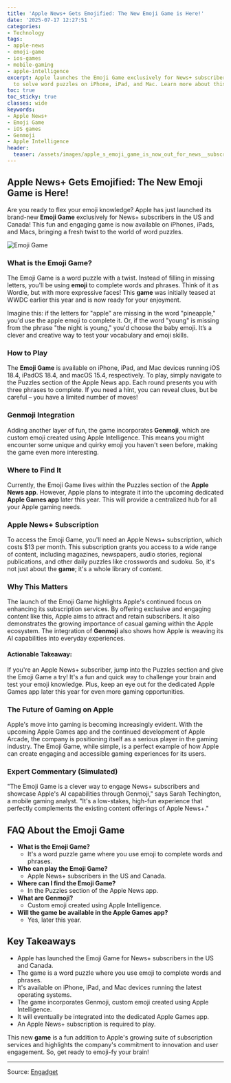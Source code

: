 ```yaml
---
title: 'Apple News+ Gets Emojified: The New Emoji Game is Here!'
date: '2025-07-17 12:27:51 '
categories:
- Technology
tags:
- apple-news
- emoji-game
- ios-games
- mobile-gaming
- apple-intelligence
excerpt: Apple launches the Emoji Game exclusively for News+ subscribers! Use emoji
  to solve word puzzles on iPhone, iPad, and Mac. Learn more about this new game!
toc: true
toc_sticky: true
classes: wide
keywords:
- Apple News+
- Emoji Game
- iOS games
- Genmoji
- Apple Intelligence
header:
  teaser: /assets/images/apple_s_emoji_game_is_now_out_for_news__subscriber_20250717122751.jpg
---
```


## Apple News+ Gets Emojified: The New Emoji Game is Here!

Are you ready to flex your emoji knowledge? Apple has just launched its brand-new **Emoji Game** exclusively for News+ subscribers in the US and Canada! This fun and engaging game is now available on iPhones, iPads, and Macs, bringing a fresh twist to the world of word puzzles.

![Emoji Game](https://o.aolcdn.com/images/dims?image_uri=https%3A%2F%2Fs.yimg.com%2Fos%2Fcreatr-uploaded-images%2F2025-07%2F4175c410-62f2-11f0-9f8b-29e7b02a4ae3&resize=1400%2C927&client=19f2b5e49a271b2bde77&signature=48cbae71cbcd32c2a8eb2c0aa95d318f84b569ff)

### What is the Emoji Game?

The Emoji Game is a word puzzle with a twist. Instead of filling in missing letters, you'll be using **emoji** to complete words and phrases. Think of it as Wordle, but with more expressive faces! This **game** was initially teased at WWDC earlier this year and is now ready for your enjoyment.

Imagine this: if the letters for "apple" are missing in the word "pineapple," you'd use the apple emoji to complete it. Or, if the word "young" is missing from the phrase "the night is young," you'd choose the baby emoji. It’s a clever and creative way to test your vocabulary and emoji skills.

### How to Play

The **Emoji Game** is available on iPhone, iPad, and Mac devices running iOS 18.4, iPadOS 18.4, and macOS 15.4, respectively. To play, simply navigate to the Puzzles section of the Apple News app. Each round presents you with three phrases to complete. If you need a hint, you can reveal clues, but be careful – you have a limited number of moves!

### Genmoji Integration

Adding another layer of fun, the game incorporates **Genmoji**, which are custom emoji created using Apple Intelligence. This means you might encounter some unique and quirky emoji you haven't seen before, making the game even more interesting.

### Where to Find It

Currently, the Emoji Game lives within the Puzzles section of the **Apple News app**. However, Apple plans to integrate it into the upcoming dedicated **Apple Games app** later this year. This will provide a centralized hub for all your Apple gaming needs.

### Apple News+ Subscription

To access the Emoji Game, you'll need an Apple News+ subscription, which costs $13 per month. This subscription grants you access to a wide range of content, including magazines, newspapers, audio stories, regional publications, and other daily puzzles like crosswords and sudoku. So, it's not just about the **game**; it's a whole library of content.

### Why This Matters

The launch of the Emoji Game highlights Apple's continued focus on enhancing its subscription services. By offering exclusive and engaging content like this, Apple aims to attract and retain subscribers. It also demonstrates the growing importance of casual gaming within the Apple ecosystem. The integration of **Genmoji** also shows how Apple is weaving its AI capabilities into everyday experiences.

#### Actionable Takeaway:

If you're an Apple News+ subscriber, jump into the Puzzles section and give the Emoji Game a try! It's a fun and quick way to challenge your brain and test your emoji knowledge. Plus, keep an eye out for the dedicated Apple Games app later this year for even more gaming opportunities.

### The Future of Gaming on Apple

Apple's move into gaming is becoming increasingly evident. With the upcoming Apple Games app and the continued development of Apple Arcade, the company is positioning itself as a serious player in the gaming industry. The Emoji Game, while simple, is a perfect example of how Apple can create engaging and accessible gaming experiences for its users.

### Expert Commentary (Simulated)

"The Emoji Game is a clever way to engage News+ subscribers and showcase Apple's AI capabilities through Genmoji," says Sarah Techington, a mobile gaming analyst. "It's a low-stakes, high-fun experience that perfectly complements the existing content offerings of Apple News+."

## FAQ About the Emoji Game

*   **What is the Emoji Game?**
    *   It's a word puzzle game where you use emoji to complete words and phrases.
*   **Who can play the Emoji Game?**
    *   Apple News+ subscribers in the US and Canada.
*   **Where can I find the Emoji Game?**
    *   In the Puzzles section of the Apple News app.
*   **What are Genmoji?**
    *   Custom emoji created using Apple Intelligence.
*   **Will the game be available in the Apple Games app?**
    *   Yes, later this year.

## Key Takeaways

*   Apple has launched the Emoji Game for News+ subscribers in the US and Canada.
*   The game is a word puzzle where you use emoji to complete words and phrases.
*   It's available on iPhone, iPad, and Mac devices running the latest operating systems.
*   The game incorporates Genmoji, custom emoji created using Apple Intelligence.
*   It will eventually be integrated into the dedicated Apple Games app.
*   An Apple News+ subscription is required to play.

This new **game** is a fun addition to Apple's growing suite of subscription services and highlights the company's commitment to innovation and user engagement. So, get ready to emoji-fy your brain!

---

Source: [Engadget](https://www.engadget.com/mobile/apples-emoji-game-is-now-out-for-news-subscribers-in-the-us-and-canada-121505775.html?src=rss)